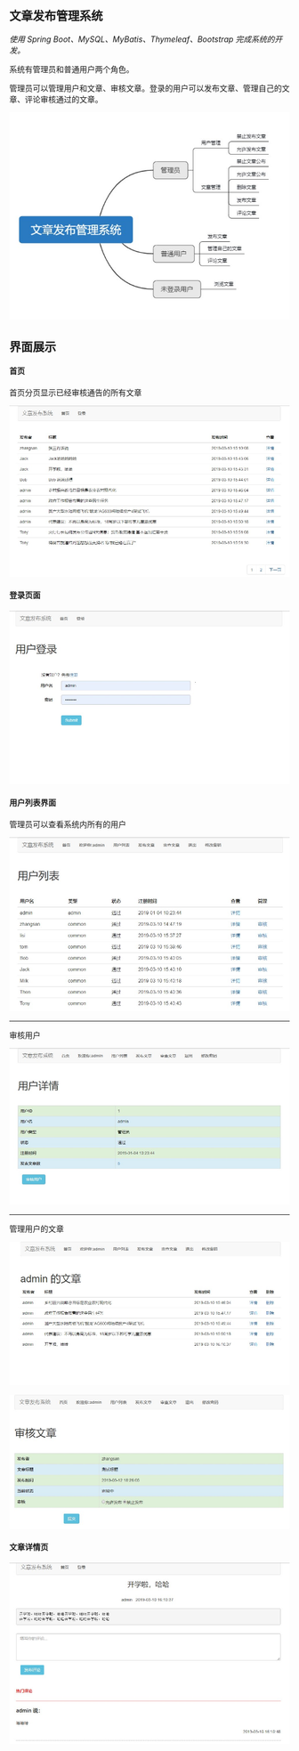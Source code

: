 





## 文章发布管理系统

*使用 Spring Boot、MySQL、MyBatis、Thymeleaf、Bootstrap 完成系统的开发。*

系统有管理员和普通用户两个角色。

管理员可以管理用户和文章、审核文章。登录的用户可以发布文章、管理自己的文章、评论审核通过的文章。

![](img/st190312185845.jpeg)

## 界面展示

#### 首页

首页分页显示已经审核通告的所有文章

![](img/st190312182345.jpeg)

#### 登录页面

![](img/st190312182354.jpeg)

#### 用户列表界面

管理员可以查看系统内所有的用户

![](img/st190312182418.jpeg)



-- ------------------

审核用户

![](img/st190312182432.jpeg)

--------------------------

管理用户的文章

![](img/st190312182443.jpeg)

![](img/st190312182624.jpeg)



#### 文章详情页

![](img/st190312182506.jpeg)